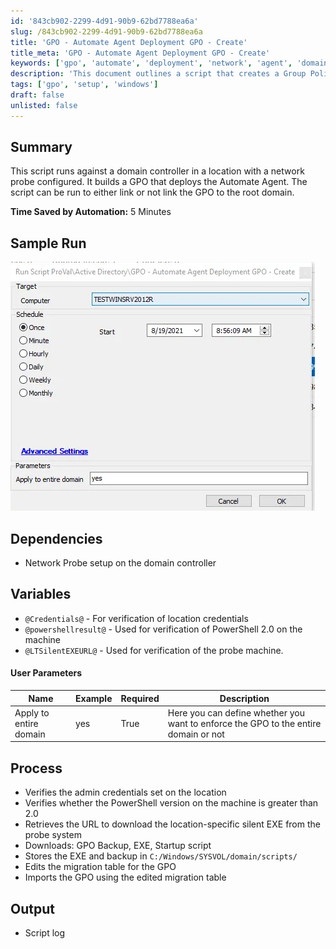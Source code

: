 ```yaml
---
id: '843cb902-2299-4d91-90b9-62bd7788ea6a'
slug: /843cb902-2299-4d91-90b9-62bd7788ea6a
title: 'GPO - Automate Agent Deployment GPO - Create'
title_meta: 'GPO - Automate Agent Deployment GPO - Create'
keywords: ['gpo', 'automate', 'deployment', 'network', 'agent', 'domain', 'probe']
description: 'This document outlines a script that creates a Group Policy Object (GPO) for deploying the Automate Agent on a domain controller with a network probe configured. It details the process, dependencies, user parameters, and expected outputs, aiming to streamline the deployment process.'
tags: ['gpo', 'setup', 'windows']
draft: false
unlisted: false
---
```


## Summary

This script runs against a domain controller in a location with a network probe configured. It builds a GPO that deploys the Automate Agent. The script can be run to either link or not link the GPO to the root domain.

**Time Saved by Automation:** 5 Minutes

## Sample Run

![Sample Run](../../../static/img/docs/843cb902-2299-4d91-90b9-62bd7788ea6a/image_1.webp)

## Dependencies

- Network Probe setup on the domain controller

## Variables

- `@Credentials@` - For verification of location credentials
- `@powershellresult@` - Used for verification of PowerShell 2.0 on the machine
- `@LTSilentEXEURL@` - Used for verification of the probe machine.

#### User Parameters

| Name                    | Example | Required | Description                                                                 |
|-------------------------|---------|----------|-----------------------------------------------------------------------------|
| Apply to entire domain  | yes     | True     | Here you can define whether you want to enforce the GPO to the entire domain or not |

## Process

- Verifies the admin credentials set on the location
- Verifies whether the PowerShell version on the machine is greater than 2.0
- Retrieves the URL to download the location-specific silent EXE from the probe system
- Downloads: GPO Backup, EXE, Startup script
- Stores the EXE and backup in `C:/Windows/SYSVOL/domain/scripts/`
- Edits the migration table for the GPO
- Imports the GPO using the edited migration table

## Output

- Script log
